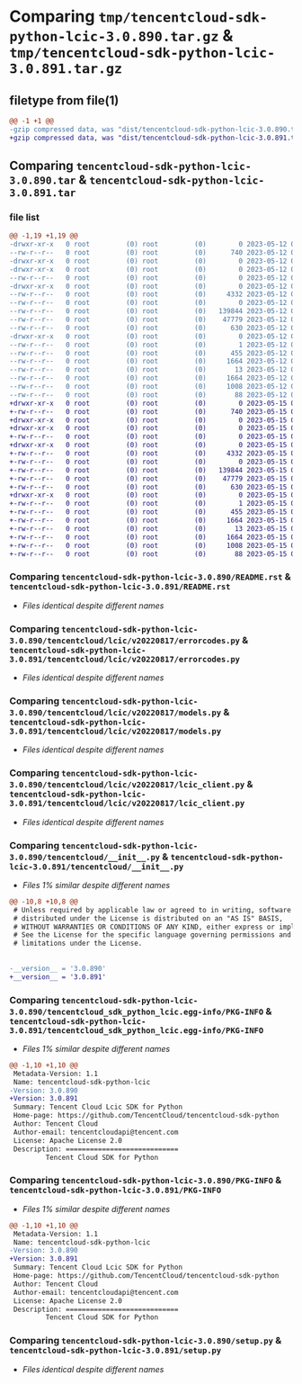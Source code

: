 # Comparing `tmp/tencentcloud-sdk-python-lcic-3.0.890.tar.gz` & `tmp/tencentcloud-sdk-python-lcic-3.0.891.tar.gz`

## filetype from file(1)

```diff
@@ -1 +1 @@
-gzip compressed data, was "dist/tencentcloud-sdk-python-lcic-3.0.890.tar", last modified: Fri May 12 02:40:04 2023, max compression
+gzip compressed data, was "dist/tencentcloud-sdk-python-lcic-3.0.891.tar", last modified: Mon May 15 03:49:14 2023, max compression
```

## Comparing `tencentcloud-sdk-python-lcic-3.0.890.tar` & `tencentcloud-sdk-python-lcic-3.0.891.tar`

### file list

```diff
@@ -1,19 +1,19 @@
-drwxr-xr-x   0 root         (0) root         (0)        0 2023-05-12 02:40:04.000000 tencentcloud-sdk-python-lcic-3.0.890/
--rw-r--r--   0 root         (0) root         (0)      740 2023-05-12 02:40:03.000000 tencentcloud-sdk-python-lcic-3.0.890/README.rst
-drwxr-xr-x   0 root         (0) root         (0)        0 2023-05-12 02:40:04.000000 tencentcloud-sdk-python-lcic-3.0.890/tencentcloud/
-drwxr-xr-x   0 root         (0) root         (0)        0 2023-05-12 02:40:04.000000 tencentcloud-sdk-python-lcic-3.0.890/tencentcloud/lcic/
--rw-r--r--   0 root         (0) root         (0)        0 2023-05-12 02:40:03.000000 tencentcloud-sdk-python-lcic-3.0.890/tencentcloud/lcic/__init__.py
-drwxr-xr-x   0 root         (0) root         (0)        0 2023-05-12 02:40:04.000000 tencentcloud-sdk-python-lcic-3.0.890/tencentcloud/lcic/v20220817/
--rw-r--r--   0 root         (0) root         (0)     4332 2023-05-12 02:40:03.000000 tencentcloud-sdk-python-lcic-3.0.890/tencentcloud/lcic/v20220817/errorcodes.py
--rw-r--r--   0 root         (0) root         (0)        0 2023-05-12 02:40:03.000000 tencentcloud-sdk-python-lcic-3.0.890/tencentcloud/lcic/v20220817/__init__.py
--rw-r--r--   0 root         (0) root         (0)   139844 2023-05-12 02:40:03.000000 tencentcloud-sdk-python-lcic-3.0.890/tencentcloud/lcic/v20220817/models.py
--rw-r--r--   0 root         (0) root         (0)    47779 2023-05-12 02:40:03.000000 tencentcloud-sdk-python-lcic-3.0.890/tencentcloud/lcic/v20220817/lcic_client.py
--rw-r--r--   0 root         (0) root         (0)      630 2023-05-12 02:40:03.000000 tencentcloud-sdk-python-lcic-3.0.890/tencentcloud/__init__.py
-drwxr-xr-x   0 root         (0) root         (0)        0 2023-05-12 02:40:04.000000 tencentcloud-sdk-python-lcic-3.0.890/tencentcloud_sdk_python_lcic.egg-info/
--rw-r--r--   0 root         (0) root         (0)        1 2023-05-12 02:40:04.000000 tencentcloud-sdk-python-lcic-3.0.890/tencentcloud_sdk_python_lcic.egg-info/dependency_links.txt
--rw-r--r--   0 root         (0) root         (0)      455 2023-05-12 02:40:04.000000 tencentcloud-sdk-python-lcic-3.0.890/tencentcloud_sdk_python_lcic.egg-info/SOURCES.txt
--rw-r--r--   0 root         (0) root         (0)     1664 2023-05-12 02:40:04.000000 tencentcloud-sdk-python-lcic-3.0.890/tencentcloud_sdk_python_lcic.egg-info/PKG-INFO
--rw-r--r--   0 root         (0) root         (0)       13 2023-05-12 02:40:04.000000 tencentcloud-sdk-python-lcic-3.0.890/tencentcloud_sdk_python_lcic.egg-info/top_level.txt
--rw-r--r--   0 root         (0) root         (0)     1664 2023-05-12 02:40:04.000000 tencentcloud-sdk-python-lcic-3.0.890/PKG-INFO
--rw-r--r--   0 root         (0) root         (0)     1008 2023-05-12 02:40:03.000000 tencentcloud-sdk-python-lcic-3.0.890/setup.py
--rw-r--r--   0 root         (0) root         (0)       88 2023-05-12 02:40:04.000000 tencentcloud-sdk-python-lcic-3.0.890/setup.cfg
+drwxr-xr-x   0 root         (0) root         (0)        0 2023-05-15 03:49:14.000000 tencentcloud-sdk-python-lcic-3.0.891/
+-rw-r--r--   0 root         (0) root         (0)      740 2023-05-15 03:49:13.000000 tencentcloud-sdk-python-lcic-3.0.891/README.rst
+drwxr-xr-x   0 root         (0) root         (0)        0 2023-05-15 03:49:14.000000 tencentcloud-sdk-python-lcic-3.0.891/tencentcloud/
+drwxr-xr-x   0 root         (0) root         (0)        0 2023-05-15 03:49:14.000000 tencentcloud-sdk-python-lcic-3.0.891/tencentcloud/lcic/
+-rw-r--r--   0 root         (0) root         (0)        0 2023-05-15 03:49:13.000000 tencentcloud-sdk-python-lcic-3.0.891/tencentcloud/lcic/__init__.py
+drwxr-xr-x   0 root         (0) root         (0)        0 2023-05-15 03:49:14.000000 tencentcloud-sdk-python-lcic-3.0.891/tencentcloud/lcic/v20220817/
+-rw-r--r--   0 root         (0) root         (0)     4332 2023-05-15 03:49:13.000000 tencentcloud-sdk-python-lcic-3.0.891/tencentcloud/lcic/v20220817/errorcodes.py
+-rw-r--r--   0 root         (0) root         (0)        0 2023-05-15 03:49:13.000000 tencentcloud-sdk-python-lcic-3.0.891/tencentcloud/lcic/v20220817/__init__.py
+-rw-r--r--   0 root         (0) root         (0)   139844 2023-05-15 03:49:13.000000 tencentcloud-sdk-python-lcic-3.0.891/tencentcloud/lcic/v20220817/models.py
+-rw-r--r--   0 root         (0) root         (0)    47779 2023-05-15 03:49:13.000000 tencentcloud-sdk-python-lcic-3.0.891/tencentcloud/lcic/v20220817/lcic_client.py
+-rw-r--r--   0 root         (0) root         (0)      630 2023-05-15 03:49:13.000000 tencentcloud-sdk-python-lcic-3.0.891/tencentcloud/__init__.py
+drwxr-xr-x   0 root         (0) root         (0)        0 2023-05-15 03:49:14.000000 tencentcloud-sdk-python-lcic-3.0.891/tencentcloud_sdk_python_lcic.egg-info/
+-rw-r--r--   0 root         (0) root         (0)        1 2023-05-15 03:49:14.000000 tencentcloud-sdk-python-lcic-3.0.891/tencentcloud_sdk_python_lcic.egg-info/dependency_links.txt
+-rw-r--r--   0 root         (0) root         (0)      455 2023-05-15 03:49:14.000000 tencentcloud-sdk-python-lcic-3.0.891/tencentcloud_sdk_python_lcic.egg-info/SOURCES.txt
+-rw-r--r--   0 root         (0) root         (0)     1664 2023-05-15 03:49:14.000000 tencentcloud-sdk-python-lcic-3.0.891/tencentcloud_sdk_python_lcic.egg-info/PKG-INFO
+-rw-r--r--   0 root         (0) root         (0)       13 2023-05-15 03:49:14.000000 tencentcloud-sdk-python-lcic-3.0.891/tencentcloud_sdk_python_lcic.egg-info/top_level.txt
+-rw-r--r--   0 root         (0) root         (0)     1664 2023-05-15 03:49:14.000000 tencentcloud-sdk-python-lcic-3.0.891/PKG-INFO
+-rw-r--r--   0 root         (0) root         (0)     1008 2023-05-15 03:49:13.000000 tencentcloud-sdk-python-lcic-3.0.891/setup.py
+-rw-r--r--   0 root         (0) root         (0)       88 2023-05-15 03:49:14.000000 tencentcloud-sdk-python-lcic-3.0.891/setup.cfg
```

### Comparing `tencentcloud-sdk-python-lcic-3.0.890/README.rst` & `tencentcloud-sdk-python-lcic-3.0.891/README.rst`

 * *Files identical despite different names*

### Comparing `tencentcloud-sdk-python-lcic-3.0.890/tencentcloud/lcic/v20220817/errorcodes.py` & `tencentcloud-sdk-python-lcic-3.0.891/tencentcloud/lcic/v20220817/errorcodes.py`

 * *Files identical despite different names*

### Comparing `tencentcloud-sdk-python-lcic-3.0.890/tencentcloud/lcic/v20220817/models.py` & `tencentcloud-sdk-python-lcic-3.0.891/tencentcloud/lcic/v20220817/models.py`

 * *Files identical despite different names*

### Comparing `tencentcloud-sdk-python-lcic-3.0.890/tencentcloud/lcic/v20220817/lcic_client.py` & `tencentcloud-sdk-python-lcic-3.0.891/tencentcloud/lcic/v20220817/lcic_client.py`

 * *Files identical despite different names*

### Comparing `tencentcloud-sdk-python-lcic-3.0.890/tencentcloud/__init__.py` & `tencentcloud-sdk-python-lcic-3.0.891/tencentcloud/__init__.py`

 * *Files 1% similar despite different names*

```diff
@@ -10,8 +10,8 @@
 # Unless required by applicable law or agreed to in writing, software
 # distributed under the License is distributed on an "AS IS" BASIS,
 # WITHOUT WARRANTIES OR CONDITIONS OF ANY KIND, either express or implied.
 # See the License for the specific language governing permissions and
 # limitations under the License.
 
 
-__version__ = '3.0.890'
+__version__ = '3.0.891'
```

### Comparing `tencentcloud-sdk-python-lcic-3.0.890/tencentcloud_sdk_python_lcic.egg-info/PKG-INFO` & `tencentcloud-sdk-python-lcic-3.0.891/tencentcloud_sdk_python_lcic.egg-info/PKG-INFO`

 * *Files 1% similar despite different names*

```diff
@@ -1,10 +1,10 @@
 Metadata-Version: 1.1
 Name: tencentcloud-sdk-python-lcic
-Version: 3.0.890
+Version: 3.0.891
 Summary: Tencent Cloud Lcic SDK for Python
 Home-page: https://github.com/TencentCloud/tencentcloud-sdk-python
 Author: Tencent Cloud
 Author-email: tencentcloudapi@tencent.com
 License: Apache License 2.0
 Description: ============================
         Tencent Cloud SDK for Python
```

### Comparing `tencentcloud-sdk-python-lcic-3.0.890/PKG-INFO` & `tencentcloud-sdk-python-lcic-3.0.891/PKG-INFO`

 * *Files 1% similar despite different names*

```diff
@@ -1,10 +1,10 @@
 Metadata-Version: 1.1
 Name: tencentcloud-sdk-python-lcic
-Version: 3.0.890
+Version: 3.0.891
 Summary: Tencent Cloud Lcic SDK for Python
 Home-page: https://github.com/TencentCloud/tencentcloud-sdk-python
 Author: Tencent Cloud
 Author-email: tencentcloudapi@tencent.com
 License: Apache License 2.0
 Description: ============================
         Tencent Cloud SDK for Python
```

### Comparing `tencentcloud-sdk-python-lcic-3.0.890/setup.py` & `tencentcloud-sdk-python-lcic-3.0.891/setup.py`

 * *Files identical despite different names*

